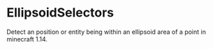 # EllipsoidSelectors
Detect an position or entity being within an ellipsoid area of a point in minecraft 1.14.
